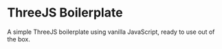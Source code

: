 # ThreeJS Boilerplate

A simple ThreeJS boilerplate using vanilla JavaScript, ready to use out of the box.